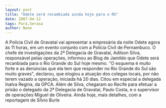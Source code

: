 ```yaml
---
layout: post
title: "Odete será recambiada ainda hoje para o RS"
date: 2007-04-12
tags: Pará,Serasa
author: None
---
```

A Polícia Civil de Gravataí vai apresentar a empresária da noite Odete agora às 11 horas, em um evento conjunto com a Polícia Civil de Pernambuco.
O chefe de investigações da 2ª Delegacia de Gravataí, Adilson Silva, responsável pelas operações, informou ao Blog de Jamildo que Odete será recanbiada para o Rio Grande do Sul hoje mesmo.
\"O esquema é muito forte e as denúncias que ela tem que responder no Rio Grande do Sul são muito graves\", declarou, que elogiou a atuação dos colegas locais, por não terem vazado a operação, iniciada há 20 dias. Citou em especial a delegada Inalva Regina, da GPCA.
Além de Silva, chegaram ao Recife para efetuar a prisão o delegado da 2ª Delegacia de Gravataí, Paulo Costa, e o supervisor de operações Miguel de Oliveira.
Ainda hoje, mais detalhes, com a reportagem de Sílvio Burle 
